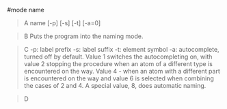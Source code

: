 #mode name

>A name [-p] [-s] [-t] [-a=0]

>B Puts the program into the naming mode.

>C -p: label prefix
-s: label suffix
-t: element symbol
-a: autocomplete, turned off by default. Value 1 switches the autocompleting on, with value 2 stopping the procedure when an atom of a different type is encountered on the way. Value 4 - when an atom with a different part is encountered on the way and value 6 is selected when combining the cases of 2 and 4. A special value, 8, does automatic naming.

>D
